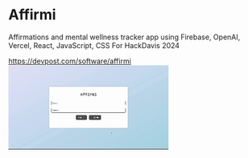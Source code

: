 # Affirmi
Affirmations and mental wellness tracker app using Firebase, OpenAI, Vercel, React, JavaScript, CSS
For HackDavis 2024

https://devpost.com/software/affirmi
![](https://github.com/walson6/affirmi-deploy/blob/main/affirmiDemo.gif)
